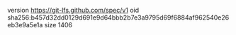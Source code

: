 version https://git-lfs.github.com/spec/v1
oid sha256:b457d32dd0129d691e9d64bbb2b7e3a9795d69f6884af962540e26eb3e9a5e1a
size 1406
